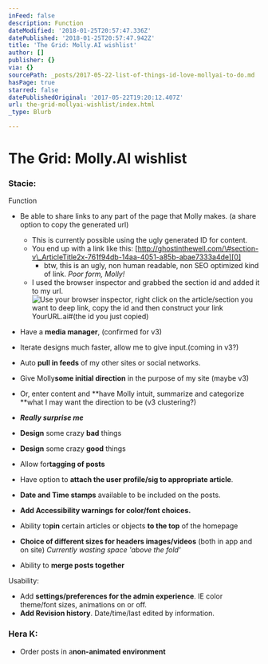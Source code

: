 ```yaml
---
inFeed: false
description: Function
dateModified: '2018-01-25T20:57:47.336Z'
datePublished: '2018-01-25T20:57:47.942Z'
title: 'The Grid: Molly.AI wishlist'
author: []
publisher: {}
via: {}
sourcePath: _posts/2017-05-22-list-of-things-id-love-mollyai-to-do.md
hasPage: true
starred: false
datePublishedOriginal: '2017-05-22T19:20:12.407Z'
url: the-grid-mollyai-wishlist/index.html
_type: Blurb

---
```

# The Grid: Molly.AI wishlist

### Stacie:

Function

* Be able to share links to any part of the page that Molly makes. (a share option to copy the generated url)
  * This is currently possible using the ugly generated ID for content.
  * You end up with a link like this: [http://ghostinthewell.com/\#section-v\_ArticleTitle2x-761f94db-14aa-4051-a85b-abae7333a4de][0]
    * btw, this is an ugly, non human readable, non SEO optimized kind of link. _Poor form, Molly!_
  * I used the browser inspector and grabbed the section id and added it to my url. ![Use your browser inspector, right click on the article/section you want to deep link, copy the id and then construct your link YourURL.ai#(the id you just copied)](https://the-grid-user-content.s3-us-west-2.amazonaws.com/8b822721-fafa-4578-94cf-811742c1a2e0.png)

* Have a **media manager**, (confirmed for v3)
* Iterate designs much faster, allow me to give input.(coming in v3?)
* Auto **pull in feeds** of my other sites or social networks.
* Give Molly**some initial direction** in the purpose of my site (maybe v3)
* Or, enter content and **have Molly intuit, summarize and categorize **what I may want the direction to be (v3 clustering?)
* _**Really surprise me**_
* **Design** some crazy **bad** things
* **Design** some crazy **good** things
* Allow for**tagging of posts**
* Have option to **attach the user profile/sig to appropriate article**.
* **Date and Time stamps** available to be included on the posts.
* **Add Accessibility warnings for color/font choices.**
* Ability to**pin** certain articles or objects **to the top** of the homepage
* **Choice of different sizes for headers images/videos** (both in app and on site) _Currently wasting space 'above the fold'_
* Ability to **merge posts together**

Usability:

* Add **settings/preferences for the admin experience**. IE color theme/font sizes, animations on or off.
* **Add Revision history**. Date/time/last edited by information.

### Hera K:

* Order posts in a**non-animated environment**

[0]: http://ghostinthewell.com/#section-v_ArticleTitle2x-761f94db-14aa-4051-a85b-abae7333a4de